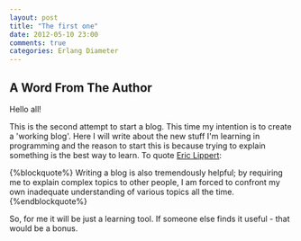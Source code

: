 ```yaml
---
layout: post
title: "The first one"
date: 2012-05-10 23:00
comments: true
categories: Erlang Diameter
---
```


A Word From The Author
------------------------

Hello all! 

This is the second attempt to start a blog. This time my intention is to create a 'working blog'. Here I will write about the new stuff I'm learning in programming and the reason to start this is because trying to explain something is the best way to learn. To quote [Eric Lippert](http://blogs.msdn.com/b/ericlippert/):

{%blockquote%}
Writing a blog is also tremendously helpful; by requiring me to explain complex topics to other people, I am forced to confront my own inadequate understanding of various topics all the time.
{%endblockquote%}

So, for me it will be just a learning tool. If someone else finds it useful - that would be a bonus. 


